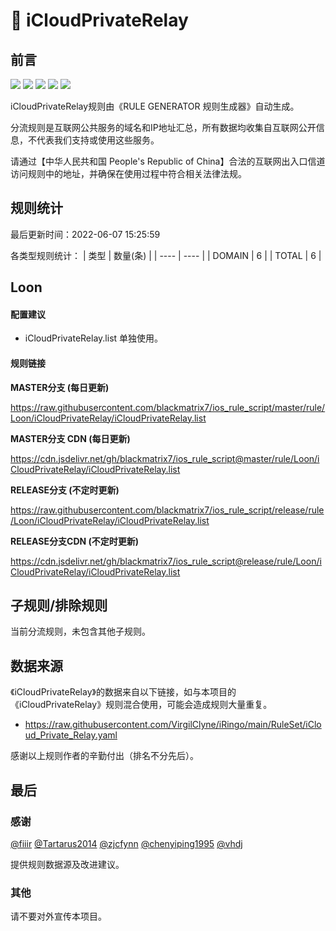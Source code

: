 # 🧸 iCloudPrivateRelay

## 前言

![](https://shields.io/badge/-移除重复规则-ff69b4) ![](https://shields.io/badge/-DOMAIN与DOMAIN--SUFFIX合并-green) ![](https://shields.io/badge/-DOMAIN--SUFFIX间合并-critical) ![](https://shields.io/badge/-DOMAIN--SUFFIX与DOMAIN--KEYWORD合并-blue) ![](https://shields.io/badge/-IP--CIDR(6)合并-blueviolet) 

iCloudPrivateRelay规则由《RULE GENERATOR 规则生成器》自动生成。

分流规则是互联网公共服务的域名和IP地址汇总，所有数据均收集自互联网公开信息，不代表我们支持或使用这些服务。

请通过【中华人民共和国 People's Republic of China】合法的互联网出入口信道访问规则中的地址，并确保在使用过程中符合相关法律法规。

## 规则统计

最后更新时间：2022-06-07 15:25:59

各类型规则统计：
| 类型 | 数量(条)  | 
| ---- | ----  |
| DOMAIN | 6  | 
| TOTAL | 6  | 


## Loon 

#### 配置建议
- iCloudPrivateRelay.list 单独使用。

#### 规则链接
**MASTER分支 (每日更新)**

https://raw.githubusercontent.com/blackmatrix7/ios_rule_script/master/rule/Loon/iCloudPrivateRelay/iCloudPrivateRelay.list

**MASTER分支 CDN (每日更新)**

https://cdn.jsdelivr.net/gh/blackmatrix7/ios_rule_script@master/rule/Loon/iCloudPrivateRelay/iCloudPrivateRelay.list

**RELEASE分支 (不定时更新)**

https://raw.githubusercontent.com/blackmatrix7/ios_rule_script/release/rule/Loon/iCloudPrivateRelay/iCloudPrivateRelay.list

**RELEASE分支CDN (不定时更新)**

https://cdn.jsdelivr.net/gh/blackmatrix7/ios_rule_script@release/rule/Loon/iCloudPrivateRelay/iCloudPrivateRelay.list

## 子规则/排除规则


当前分流规则，未包含其他子规则。

## 数据来源

《iCloudPrivateRelay》的数据来自以下链接，如与本项目的《iCloudPrivateRelay》规则混合使用，可能会造成规则大量重复。

- https://raw.githubusercontent.com/VirgilClyne/iRingo/main/RuleSet/iCloud_Private_Relay.yaml


感谢以上规则作者的辛勤付出（排名不分先后）。

## 最后

### 感谢

[@fiiir](https://github.com/fiiir) [@Tartarus2014](https://github.com/Tartarus2014) [@zjcfynn](https://github.com/zjcfynn) [@chenyiping1995](https://github.com/chenyiping1995) [@vhdj](https://github.com/vhdj)

提供规则数据源及改进建议。

### 其他

请不要对外宣传本项目。
